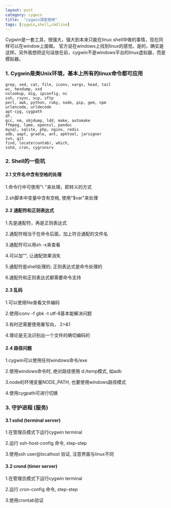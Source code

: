 ```yaml
---
layout: post
category: cygwin
title:  "cygwin深度使用"
tags: [cygwin,shell,cmdline]
---
```


Cygwin是一套工具，很强大，强大到本来只能在linux shell中做的事情，现在同样可以在window上面做。 官方说在windows上找到linux的感觉。是的，确实是这样。另外我想把这句话放在前，cygwin不是windows平台的linux虚拟器，而是模拟器。

<!-- more -->

### 1. Cygwin是类Unix环境，基本上所有的linux命令都可应用

```
grep, sed, cat, file, iconv, xargs, head, tail
wc, hexdump, xxd
nslookup, dig, ipconfig, nc
ssh, rsync, scp, sftp
perl, awk, python, ruby, node, pip, gem, npm
urlencode, urldecode
apt-cyg, cygpath
df,
gcc, nm, objdump, ldd, make, automake
ffmpeg, lame, openssl, pandoc
mysql, sqlite, php, nginx, redis
adb, aapt, gradle, ant, apktool, jarsigner
svn, git
find, locate(contab), which, 
sshd, cron, cygrunsrv
```

### 2. Shell的一些坑

#### 2.1 文件名中含有空格的处理

1.命令行中可使用"\ "来处理，即转义的方式

2.sh脚本中变量中含有空格, 使用"$var"来处理

#### 2.2 通配符和正则表达式

1.先是通配符，再是正则表达式

2.通配符相当于在命令后面，加上符合通配的文件名

3.通配符可以用sh -x来查看

4.可以加"", 让通配效果消失

5.通配符是shell处理的; 正则表达式是命令处理的

6.通配符和正则表达式都需要命令支持

#### 2.3 乱码

1.可以使用file查看文件编码

2.使用iconv -f gbk -t utf-8基本能解决问题

3.有时还需要使用重写向， 2>&1

4.理论是无法识别出一个文件的确切编码的

#### 2.4 路径问题

1.cygwin可以使用任何windows命令/exe

2.使用windows命令时, 绝对路径使用 d:/temp模式, 如adb

3.node的环境变量NODE_PATH, 也要使用windows路径模式

4.使用cygpath可进行切换

### 3. 守护进程 (服务)

#### 3.1 sshd (terminal server)

1.在管理员模式下运行cygwin terminal

2.运行 ssh-host-config 命令, step-step

3.使用ssh user@localhost 验证, 注意界面与linux不同

#### 3.2 crond (timer server)

1.在管理员模式下运行cygwin terminal

2.运行 cron-config 命令, step-step

3.使用crontab验证

